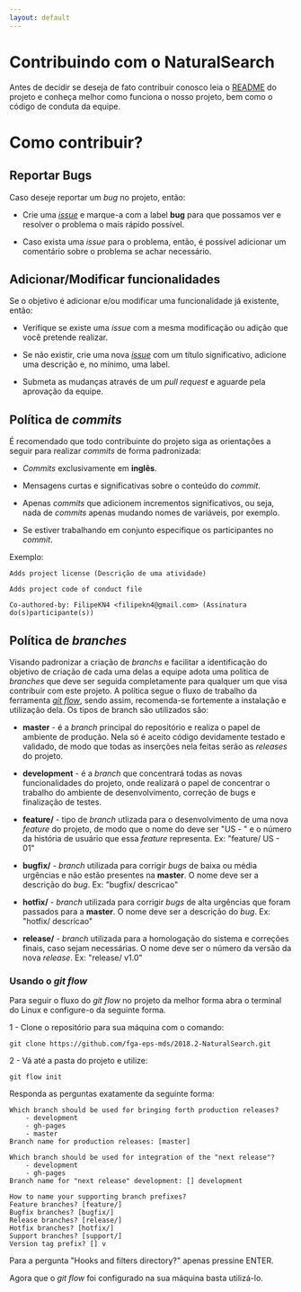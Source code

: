 ```yaml
---
layout: default
---
```


# Contribuindo com o NaturalSearch

Antes de decidir se deseja de fato contribuir conosco leia o [README](https://github.com/fga-eps-mds/2018.2-NaturalSearch/blob/gh-pages/README.md) do projeto e conheça melhor como funciona o nosso projeto, bem como o código de conduta da equipe.

# Como contribuir?

## Reportar Bugs

Caso deseje reportar um _bug_ no projeto, então:

* Crie uma [_issue_](https://github.com/fga-eps-mds/2018.2-NaturalSearch/issues/new) e marque-a com a label **bug** para que possamos ver e resolver o problema o mais rápido possível.

* Caso exista uma _issue_ para o problema, então, é possível adicionar um comentário sobre o problema se achar necessário.

## Adicionar/Modificar funcionalidades

Se o objetivo é adicionar e/ou modificar uma funcionalidade já existente, então:

* Verifique se existe uma _issue_ com a mesma modificação ou adição que você pretende realizar.

* Se não existir, crie uma nova [_issue_](https://github.com/fga-eps-mds/2018.2-NaturalSearch/issues/new) com um título significativo, adicione uma descrição e, no mínimo, uma label.

* Submeta as mudanças através de um _pull request_ e aguarde pela aprovação da equipe.

## Política de _commits_

É recomendado que todo contribuinte do projeto siga as orientações a seguir para realizar _commits_ de forma padronizada:

* _Commits_ exclusivamente em **inglês**.

* Mensagens curtas e significativas sobre o conteúdo do _commit_.

* Apenas _commits_ que adicionem incrementos significativos, ou seja, nada de _commits_ apenas mudando nomes de variáveis, por exemplo.

* Se estiver trabalhando em conjunto especifique os participantes no _commit_.

Exemplo:

    Adds project license (Descrição de uma atividade)

    Adds project code of conduct file

    Co-authored-by: FilipeKN4 <filipekn4@gmail.com> (Assinatura do(s)participante(s))

## Política de _branches_

Visando padronizar a criação de _branchs_ e facilitar a identificação do objetivo de criação de cada uma delas a equipe adota uma política de _branches_ que deve ser seguida completamente para qualquer um que visa contribuir com este projeto. A política segue o fluxo de trabalho da ferramenta [_git flow_](https://github.com/nvie/gitflow), sendo assim, recomenda-se fortemente a instalação e utilização dela. Os tipos de branch são utilizados são:

* **master** - é a _branch_ principal do repositório e realiza o papel de ambiente de produção. Nela só é aceito código devidamente testado e validado, de modo que todas as inserções nela feitas serão as _releases_ do projeto.

* **development** - é a _branch_ que concentrará todas as novas funcionalidades do projeto, onde realizará o papel de concentrar o trabalho do ambiente de desenvolvimento, correção de bugs e finalização de testes.   

* **feature/** - tipo de _branch_ utlizada para o desenvolvimento de uma nova _feature_ do projeto, de modo que o nome do deve ser "US - " e o número da história de usuário que essa _feature_ representa. Ex: "feature/ US - 01"

* **bugfix/** - _branch_ utilizada para corrigir _bugs_ de baixa ou média urgências e não estão presentes na **master**. O nome deve ser a descrição do _bug_. Ex: "bugfix/ descricao"

* **hotfix/** - _branch_ utilizada para corrigir _bugs_ de alta urgências que foram passados para a **master**. O nome deve ser a descrição do _bug_. Ex: "hotfix/ descricao"

* **release/** - _branch_ utilizada para a homologação do sistema e correções finais, caso sejam necessárias. O nome deve ser o  número da versão da nova _release_. Ex: "release/ v1.0"

### Usando o _git flow_

Para seguir o fluxo do _git flow_ no projeto da melhor forma abra o terminal do Linux e configure-o da seguinte forma. 

1 - Clone o repositório para sua máquina com o comando:

    git clone https://github.com/fga-eps-mds/2018.2-NaturalSearch.git

2 - Vá até a pasta do projeto e utilize:

    git flow init

Responda as perguntas exatamente da seguinte forma:

    Which branch should be used for bringing forth production releases?
        - development
        - gh-pages
        - master
    Branch name for production releases: [master]         

    Which branch should be used for integration of the "next release"?
        - development
        - gh-pages
    Branch name for "next release" development: [] development         

    How to name your supporting branch prefixes?
    Feature branches? [feature/] 
    Bugfix branches? [bugfix/] 
    Release branches? [release/] 
    Hotfix branches? [hotfix/] 
    Support branches? [support/] 
    Version tag prefix? [] v

Para a pergunta "Hooks and filters directory?" apenas pressine ENTER.

Agora que o _git flow_ foi configurado na sua máquina basta utilizá-lo. 
